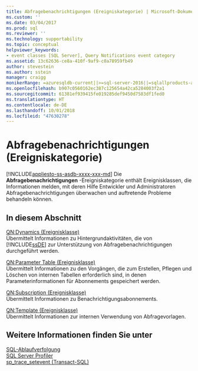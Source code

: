 ```yaml
---
title: Abfragebenachrichtigungen (Ereigniskategorie) | Microsoft-Dokumentation
ms.custom: ''
ms.date: 03/04/2017
ms.prod: sql
ms.reviewer: ''
ms.technology: supportability
ms.topic: conceptual
helpviewer_keywords:
- event classes [SQL Server], Query Notifications event category
ms.assetid: 13c62636-ce8a-410f-9af9-c0a78959fb49
author: stevestein
ms.author: sstein
manager: craigg
monikerRange: =azuresqldb-current||>=sql-server-2016||=sqlallproducts-allversions||>=sql-server-linux-2017||=azuresqldb-mi-current
ms.openlocfilehash: b907c0560162ec387c125654a42ca5284003f2a1
ms.sourcegitcommit: 61381ef939415fe019285def9450d7583df1fed0
ms.translationtype: HT
ms.contentlocale: de-DE
ms.lasthandoff: 10/01/2018
ms.locfileid: "47630278"
---
```

# <a name="query-notifications-event-category"></a>Abfragebenachrichtigungen (Ereigniskategorie)
[!INCLUDE[appliesto-ss-asdb-xxxx-xxx-md](../../includes/appliesto-ss-asdb-xxxx-xxx-md.md)]
  Die **Abfragebenachrichtigungen** -Ereigniskategorie enthält Ereignisklassen, die Informationen melden, mit deren Hilfe Entwickler und Administratoren Abfragebenachrichtigungen überwachen und auftretende Probleme behandeln können.  
  
## <a name="in-this-section"></a>In diesem Abschnitt  
 [QN:Dynamics (Ereignisklasse)](../../relational-databases/event-classes/qn-dynamics-event-class.md)  
 Übermittelt Informationen zu Hintergrundaktivitäten, die von [!INCLUDE[ssDE](../../includes/ssde-md.md)] zur Unterstützung von Abfragebenachrichtigungen durchgeführt werden.  
  
 [QN:Parameter Table (Ereignisklasse)](../../relational-databases/event-classes/qn-parameter-table-event-class.md)  
 Übermittelt Informationen zu den Vorgängen, die zum Erstellen, Pflegen und Löschen von internen Tabellen erforderlich sind, in denen Parameterinformationen für Abonnements gespeichert werden.  
  
 [QN:Subscription (Ereignisklasse)](../../relational-databases/event-classes/qn-subscription-event-class.md)  
 Übermittelt Informationen zu Benachrichtigungsabonnements.  
  
 [QN:Template (Ereignisklasse)](../../relational-databases/event-classes/qn-template-event-class.md)  
 Übermittelt Informationen zur internen Verwendung von Abfragevorlagen.  
  
## <a name="see-also"></a>Weitere Informationen finden Sie unter  
 [SQL-Ablaufverfolgung](../../relational-databases/sql-trace/sql-trace.md)   
 [SQL Server Profiler](../../tools/sql-server-profiler/sql-server-profiler.md)   
 [sp_trace_setevent &#40;Transact-SQL&#41;](../../relational-databases/system-stored-procedures/sp-trace-setevent-transact-sql.md)  
  
  
